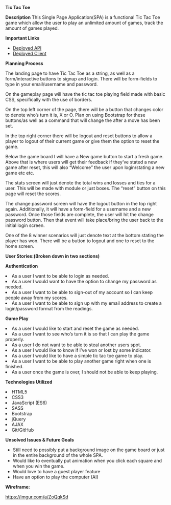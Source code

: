 **Tic Tac Toe**

**Description**
This Single Page Application(SPA) is a functional Tic Tac Toe game which allow the user to play an unlimited amount of games, track the amount of games played.


**Important Links**

- [Deployed API](https://bhmdev.github.io/tictactoe/)
- [Deployed Client](https://github.com/bhmdev/tictactoe)

**Planning Process**

The landing page to have Tic Tac Toe as a string, as well as a form/interactive buttons to signup and login. There will be form-fields to type in your email/username and password.

On the gameplay page will have the tic tac toe playing field made with basic CSS, specifically with the use of borders.

On the top left corner of the page, there will be a button that changes color to denote who’s turn it is, X or O. Plan on using Bootstrap for these buttons/as well as a command that will change the after a move has been set.

In the top right corner there will be logout and reset buttons to allow a player to logout of their current game or give them the option to reset the game.

Below the game board I will have a New game button to start a fresh game. Above that is where users will get their feedback if they’ve stated a new game after reset, this will also “Welcome” the user upon login/stating a new game etc etc.

The stats screen will just denote the total wins and losses and ties for a user. This will be made with module or just boxes. The “reset” button on this page will reset the scores.

The change password screen will have the logout button in the top right again. Additionally, it will have a form-field for a username and a new password. Once those fields are complete, the user will hit the change password button. Then that event will take place/bring the user back to the initial login screen.

One of the 8 winner scenarios will just denote text at the bottom stating the player has won. There will be a button to logout and one to reset to the home screen.

**User Stories:(Broken down in two sections)**

**Authentication**

</li>
<li>As a user I want to be able to login as needed.</li>
<li>As a user I would want to have the option to change my password as needed.</li>
<li>As a user I want to be able to sign-out of my account so I can keep people away from my scores.</li>
<li>As a user I want to be able to sign up with my email address to create a login/password format from the readings.</li>
</li>


**Game Play**

</li>
<li>As a user I would like to start and reset the game as needed.</li>
<li>As a user I want to see who’s turn it is so that I can play the game properly.</li>
<li>As a user I do not want to be able to steal another users spot.</li>
<li>As a user I would like to know if I’ve won or lost by some indicator.</li>
<li>As a user I would like to have a simple tic tac toe game to play.</li>
<li>As a user I want to be able to play another game right when one is finished.</li>
<li>As a user once the game is over, I should not be able to keep playing.
</ol>

**Technologies Utilized**

</li>
<li>HTML5</li>
<li>CSS3</li>
<li>JavaScript (ES6)</li>
<li>SASS</li>
<li>Bootstrap</li>
<li>jQuery</li>
<li>AJAX</li>
<li>Git/GitHub</li>
</li>


**Unsolved Issues & Future Goals**

- Still need to possibly put a background image on the game board or just in the entire background of the whole SPA.
- Would like to eventually put animation when you click each square and when you win the game.
- Would love to have a guest player feature
- Have an option to play the computer (AI)


**Wireframe:**

https://imgur.com/a/ZoQqkSd
